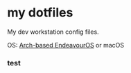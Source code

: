 # my dotfiles

My dev workstation config files.

OS: [Arch-based EndeavourOS](https://endeavouros.com/) or macOS

### test
